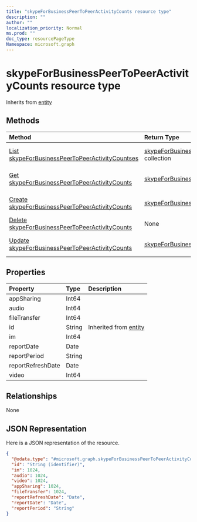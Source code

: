 ```yaml
---
title: "skypeForBusinessPeerToPeerActivityCounts resource type"
description: ""
author: ""
localization_priority: Normal
ms.prod: ""
doc_type: resourcePageType
Namespace: microsoft.graph
---
```



# skypeForBusinessPeerToPeerActivityCounts resource type




Inherits from [entity](../resources/entity.md)

## Methods
|Method|Return Type|Description|
|:---|:---|:---|
|[List skypeForBusinessPeerToPeerActivityCountses](../api/skypeforbusinesspeertopeeractivitycounts-list.md)|[skypeForBusinessPeerToPeerActivityCounts](../resources/skypeForBusinessPeerToPeerActivityCounts.md) collection|List properties and relationships of the [skypeForBusinessPeerToPeerActivityCounts](../resources/skypeforbusinesspeertopeeractivitycounts.md) objects.|
|[Get skypeForBusinessPeerToPeerActivityCounts](../api/skypeforbusinesspeertopeeractivitycounts-get.md)|[skypeForBusinessPeerToPeerActivityCounts](../resources/skypeForBusinessPeerToPeerActivityCounts.md)|Read properties and relationships of the [skypeForBusinessPeerToPeerActivityCounts](../resources/skypeforbusinesspeertopeeractivitycounts.md) object.|
|[Create skypeForBusinessPeerToPeerActivityCounts](../api/skypeforbusinesspeertopeeractivitycounts-create.md)|[skypeForBusinessPeerToPeerActivityCounts](../resources/skypeForBusinessPeerToPeerActivityCounts.md)|Create a new [skypeForBusinessPeerToPeerActivityCounts](../resources/skypeforbusinesspeertopeeractivitycounts.md) object.|
|[Delete skypeForBusinessPeerToPeerActivityCounts](../api/skypeforbusinesspeertopeeractivitycounts-delete.md)|None|Deletes a [skypeForBusinessPeerToPeerActivityCounts](../resources/skypeforbusinesspeertopeeractivitycounts.md).|
|[Update skypeForBusinessPeerToPeerActivityCounts](../api/skypeforbusinesspeertopeeractivitycounts-update.md)|[skypeForBusinessPeerToPeerActivityCounts](../resources/skypeForBusinessPeerToPeerActivityCounts.md)|Update the properties of a [skypeForBusinessPeerToPeerActivityCounts](../resources/skypeforbusinesspeertopeeractivitycounts.md) object.|

## Properties
|Property|Type|Description|
|:---|:---|:---|
|appSharing|Int64||
|audio|Int64||
|fileTransfer|Int64||
|id|String| Inherited from [entity](../resources/entity.md)|
|im|Int64||
|reportDate|Date||
|reportPeriod|String||
|reportRefreshDate|Date||
|video|Int64||

## Relationships
None

## JSON Representation
Here is a JSON representation of the resource.
<!-- {
  "blockType": "resource",
  "keyProperty": "id",
  "@odata.type": "microsoft.graph.skypeForBusinessPeerToPeerActivityCounts",
  "baseType": "microsoft.graph.entity",
  "openType": false
}
-->
``` json
{
  "@odata.type": "#microsoft.graph.skypeForBusinessPeerToPeerActivityCounts",
  "id": "String (identifier)",
  "im": 1024,
  "audio": 1024,
  "video": 1024,
  "appSharing": 1024,
  "fileTransfer": 1024,
  "reportRefreshDate": "Date",
  "reportDate": "Date",
  "reportPeriod": "String"
}
```

